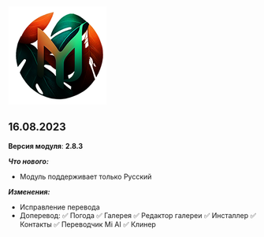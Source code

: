 <img src="https://raw.githubusercontent.com/kazhemons/CNtoRU/main/img/Logo.png">

## 16.08.2023 ##

**Версия модуля**: **2.8.3**

***Что нового:***
- Модуль поддерживает только Русский

***Изменения:***
- Исправление перевода
- Доперевод: 
 ✅ Погода
 ✅ Галерея
 ✅ Редактор галереи
 ✅ Инсталлер
 ✅ Контакты
 ✅ Переводчик Mi AI
 ✅ Клинер

